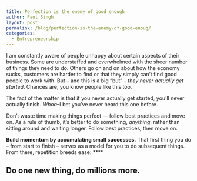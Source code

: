 ```yaml
---
title: Perfection is the enemy of good enough
author: Paul Singh
layout: post
permalink: /blog/perfection-is-the-enemy-of-good-enoug/
categories:
  - Entrepreneurship
---
```

I am constantly aware of people unhappy about certain aspects of their business. Some are understaffed and overwhelmed with the sheer number of things they need to do. Others go on and on about how the economy sucks, customers are harder to find or that they simply can&#8217;t find good people to work with. But &#8211; and this is a big &#8220;but&#8221; &#8211; *they never actually get started*. Chances are, you know people like this too.

The fact of the matter is that if you never actually get started, you&#8217;ll never actually finish. *Whoa*&#8211;I bet you&#8217;ve never heard this one before.

Don&#8217;t waste time making things perfect &#8212; follow best practices and move on. As a rule of thumb, it&#8217;s better to do something, *anything*, rather than sitting around and waiting longer. Follow best practices, then move on.

<strong id="opwf1"><span id="a-h5" style="background-color: #ffffff;">Build momentum by accumulating small successes.</span></strong> That first thing you do &#8211; from start to finish &#8211; serves as a model for you to do subsequent things. From there, repetition breeds ease: ****

## **Do one new thing, do millions more.**